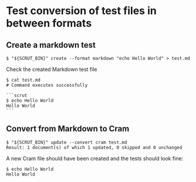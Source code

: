 # Test conversion of test files in between formats

## Create a markdown test

```scrut
$ "${SCRUT_BIN}" create --format markdown "echo Hello World" > test.md
```

Check the created Markdown test file

````scrut
$ cat test.md
# Command executes successfully

```scrut
$ echo Hello World
Hello World
```
````

## Convert from Markdown to Cram

```scrut
$ "${SCRUT_BIN}" update --convert cram test.md
Result: 1 document(s) of which 1 updated, 0 skipped and 0 unchanged
```

A new Cram file should have been created and the tests should look fine:

```scrut
$ echo Hello World
Hello World
```
